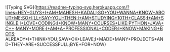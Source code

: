 ![Typing SVG](https://readme-typing-svg.herokuapp.com/?lines=HEY+GUYS+I+AM+MAHESH+KADALI;SO+YOU+WANNA+KNOW+ABOUT+ME;SO+I'LL+SAY+YOU+THEN;I+AM+STUDYING+10TH+CLASS;I+AM+SINGLE;I+LOVE+CODING;I+KNOW+MANY+COURSES+LIKE;PYTHON+JAVA+C++;MANY+MORE;I+AM+A+PROFESSIONAL+CODER;I+KNOW+MAKING+BOTS; ALREADY+I+THINK+YOU;SAW+OK+LEAVE;I+MADE+MANY+PROJECTS+AND+THEY+ARE+SUCCESSFULL;BYE+FOR+NOW)

<p align="center">

